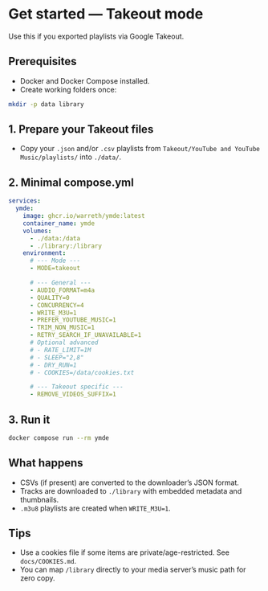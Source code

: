 # Get started — Takeout mode

Use this if you exported playlists via Google Takeout.

## Prerequisites

- Docker and Docker Compose installed.
- Create working folders once:

```bash
mkdir -p data library
```

## 1. Prepare your Takeout files

- Copy your `.json` and/or `.csv` playlists from
  `Takeout/YouTube and YouTube Music/playlists/` into `./data/`.

## 2. Minimal compose.yml

```yaml
services:
  ymde:
    image: ghcr.io/warreth/ymde:latest
    container_name: ymde
    volumes:
      - ./data:/data
      - ./library:/library
    environment:
      # --- Mode ---
      - MODE=takeout

      # --- General ---
      - AUDIO_FORMAT=m4a
      - QUALITY=0
      - CONCURRENCY=4
      - WRITE_M3U=1
      - PREFER_YOUTUBE_MUSIC=1
      - TRIM_NON_MUSIC=1
      - RETRY_SEARCH_IF_UNAVAILABLE=1
      # Optional advanced
      # - RATE_LIMIT=1M
      # - SLEEP="2,8"
      # - DRY_RUN=1
      # - COOKIES=/data/cookies.txt

      # --- Takeout specific ---
      - REMOVE_VIDEOS_SUFFIX=1
```

## 3. Run it

```bash
docker compose run --rm ymde
```

## What happens

- CSVs (if present) are converted to the downloader’s JSON format.
- Tracks are downloaded to `./library` with embedded metadata and thumbnails.
- `.m3u8` playlists are created when `WRITE_M3U=1`.

## Tips

- Use a cookies file if some items are private/age-restricted. See `docs/COOKIES.md`.
- You can map `/library` directly to your media server’s music path for zero copy.
